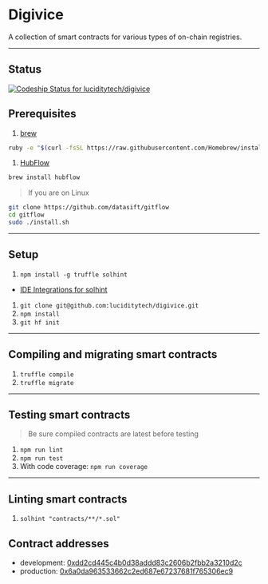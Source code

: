 # Digivice
A collection of smart contracts for various types of on-chain registries.

---
## Status

[ ![Codeship Status for luciditytech/digivice](https://app.codeship.com/projects/bb3ae590-a8f5-0136-761d-2e2cf4f8517e/status?branch=master)](https://app.codeship.com/projects/308664)

## Prerequisites

1. [brew](http://brew.sh)

  ```sh
  ruby -e "$(curl -fsSL https://raw.githubusercontent.com/Homebrew/install/master/install)"
  ```

1. [HubFlow](http://datasift.github.io/gitflow/)

  ```sh
  brew install hubflow
  ```

> If you are on Linux

  ```sh
  git clone https://github.com/datasift/gitflow
  cd gitflow
  sudo ./install.sh
  ```

---

## Setup

1. `npm install -g truffle solhint`
  * [IDE Integrations for solhint](https://github.com/protofire/solhint#ide-integrations)
1. `git clone git@github.com:luciditytech/digivice.git`
1. `npm install`
1. `git hf init`

---

## Compiling and migrating smart contracts

1. `truffle compile`
1. `truffle migrate`

---

## Testing smart contracts

> Be sure compiled contracts are latest before testing
1. `npm run lint`
1. `npm run test`
1. With code coverage: `npm run coverage`

---

## Linting smart contracts
1. `solhint "contracts/**/*.sol"`

## Contract addresses

* development: [0xdd2cd445c4b0d38addd83c2606b2fbb2a3210d2c](https://ropsten.etherscan.io/address/0x00c5ce08a2e99d007b5d966bea21e3644e4a6b17#readContract)
* production: [0x6a0da963533662c2ed687e67237681f765306ec9](https://ropsten.etherscan.io/address/0x6a0da963533662c2ed687e67237681f765306ec9#readContract)
